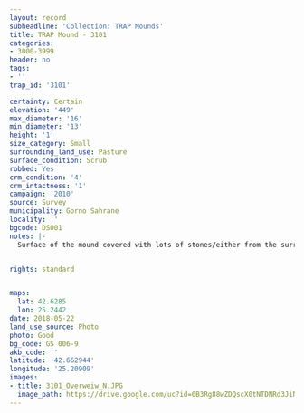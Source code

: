 ```yaml
---
layout: record
subheadline: 'Collection: TRAP Mounds'
title: TRAP Mound - 3101
categories:
- 3000-3999
header: no
tags:
- ''
trap_id: '3101'

certainty: Certain
elevation: '449'
max_diameter: '16'
min_diameter: '13'
height: '1'
size_category: Small
surrounding_land_use: Pasture
surface_condition: Scrub
robbed: Yes
crm_condition: '4'
crm_intactness: '1'
campaign: '2010'
source: Survey
municipality: Gorno Sahrane
locality: ''
bgcode: DS001
notes: |-
  Surface of the mound covered with lots of stones/either from the surrounding pasture or from the mound.


rights: standard


maps:
  lat: 42.6285
  lon: 25.2442
date: 2018-05-22
land_use_source: Photo
photo: Good
bg_code: GS 006-9
akb_code: ''
latitude: '42.662944'
longitude: '25.20909'
images:
- title: 3101_Overweiw_N.JPG
  image_path: https://drive.google.com/uc?id=0B3Rg88wZDQscX0tNTDNRd3JiN1k
---
```

